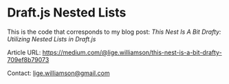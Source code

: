 # Draft.js Nested Lists

This is the code that corresponds to my blog post:  _This Nest Is A Bit Drafty: Utilizing Nested Lists in Draft.js_

Article URL: https://medium.com/@lige.williamson/this-nest-is-a-bit-drafty-709ef8b79073

Contact: lige.williamson@gmail.com